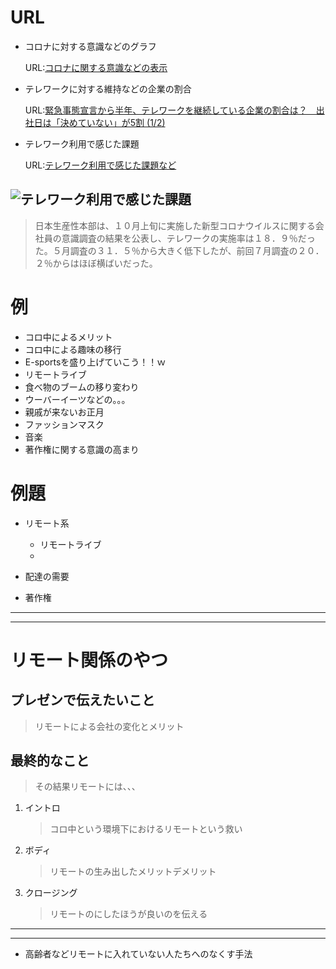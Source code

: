 # URL
- コロナに対する意識などのグラフ

    URL:[コロナに関する意識などの表示](https://www.intage.co.jp/gallery/mind-weekly/)
- テレワークに対する維持などの企業の割合

    URL:[緊急事態宣言から半年、テレワークを継続している企業の割合は？　出社日は「決めていない」が5割 (1/2)](https://www.itmedia.co.jp/business/articles/2011/09/news082.html)
- テレワーク利用で感じた課題

    URL:[テレワーク利用で感じた課題など](https://saleszine.jp/news/detail/1599)

![テレワーク利用で感じた課題](https://slz-cdn.shoeisha.jp/static/images/article/1599/1599_03.png)
---

> 日本生産性本部は、１０月上旬に実施した新型コロナウイルスに関する会社員の意識調査の結果を公表し、テレワークの実施率は１８．９％だった。５月調査の３１．５％から大きく低下したが、前回７月調査の２０．２％からはほぼ横ばいだった。


# 例
- コロ中によるメリット
- コロ中による趣味の移行
- E-sportsを盛り上げていこう！！ｗ
- リモートライブ
- 食べ物のブームの移り変わり
- ウーバーイーツなどの。。。
- 親戚が来ないお正月
- ファッションマスク
- 音楽
- 著作権に関する意識の高まり


# 例題

- リモート系
  - リモートライブ
  - 

-  配達の需要
- 著作権

---
---

# リモート関係のやつ
## プレゼンで伝えたいこと
> リモートによる会社の変化とメリット

## 最終的なこと
> その結果リモートには、、、

1. イントロ
    > コロ中という環境下におけるリモートという救い
2. ボディ
    > リモートの生み出したメリットデメリット
3. クロージング
    > リモートのにしたほうが良いのを伝える

---
---

- 高齢者などリモートに入れていない人たちへのなくす手法